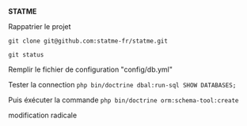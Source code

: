 __STATME__


Rappatrier le projet

`git clone git@github.com:statme-fr/statme.git`

`git status`

Remplir le fichier de configuration "config/db.yml"

Tester la connection 
`php bin/doctrine dbal:run-sql SHOW DATABASES;`
 
Puis éxécuter la commande
`php bin/doctrine orm:schema-tool:create`

modification radicale
